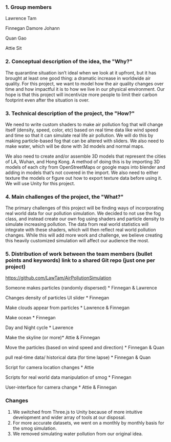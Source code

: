 ### 1. Group members 

Lawrence Tam

Finnegan Damore Johann

Quan Gao

Attie Sit

### 2. Conceptual description of the idea, the "Why?" 

The quarantine situation isn’t ideal when we look at it upfront, but it has brought at least one good thing: a dramatic increase in worldwide air quality. For this project, we want to model how the air quality changes over time and how impactful it is to how we live in our physical environment. Our hope is that this project will incentivize more people to limit their carbon footprint even after the situation is over. 

### 3. Technical description of the project, the "How?" 

We need to write custom shaders to make air pollution fog that will change itself (density, speed, color, etc) based on real time data like wind speed and time so that it can simulate real life air pollution. We will do this by making particle-based fog that can be altered with sliders. We also need to make water, which will be done with 3d models and normal maps.

We also need to create and/or assemble 3D models that represent the cities of LA, Wuhan, and Hong Kong. A method of doing this is by importing 3D models of each city from OpenStreetMaps or google maps into blender and adding in models that’s not covered in the import. We also need to either texture the models or figure out how to export texture data before using it. We will use Unity for this project.

### 4. Main challenges of the project, the "What?" 

The primary challenges of this project will be finding ways of incorporating real world data for our pollution simulation. We decided to not use the fog class, and instead create our own fog using shaders and particle density to simulate increasing pollution. The data from real world statistics will integrate with these shaders, which will then reflect real world pollution changes. While this will add more work and challenge, we believe creating this heavily customized simulation will affect our audience the most.

### 5. Distribution of work between the team members (bullet points and keywords) link to a shared Git repo (just one per project)

https://github.com/LawTam/AirPollutionSimulation

Someone makes particles (randomly dispersed) * Finnegan & Lawrence

Changes density of particles UI slider * Finnegan

Make clouds appear from particles	* Lawrence & Finnegan

Make ocean * Finnegan

Day and Night cycle * Lawrence

Make the skyline (or more)* Attie & Finnegan

Move the particles (based on wind speed and direction)  * Finnegan & Quan

pull real-time data/ historical data (for time lapse)	* Finnegan & Quan

Script for camera location changes * Attie

Scripts for real world data manipulation of smog * Finnegan

User-interface for camera change * Attie & Finnegan



### Changes
1. We switched from Three.js to Unity because of more intuitive development and wider array of tools at our disposal.
2. For more accurate datasets, we went on a monthly by monthly basis for the smog simulation.
3. We removed simulating water pollution from our original idea.

